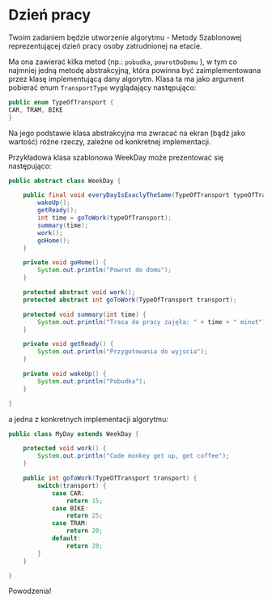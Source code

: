 # Dzień pracy

Twoim zadaniem będzie utworzenie algorytmu - Metody Szablonowej reprezentującej dzień pracy osoby zatrudnionej na etacie.

Ma ona zawierać kilka metod (np.: `pobudka`, `powrotDoDomu` ), w tym co najmniej jedną metodę abstrakcyjną, która powinna być zaimplementowana przez klasę implementującą dany algorytm. Klasa ta ma jako argument pobierać enum `TransportType` wyglądający następująco:

```java
public enum TypeOfTransport {
CAR, TRAM, BIKE
}
```

Na jego podstawie klasa abstrakcyjna ma zwracać na ekran (bądź jako wartość) różne rzeczy, zależne od konkretnej implementacji.

Przykładowa klasa szablonowa WeekDay może prezentować się następująco:

```java
public abstract class WeekDay {

    public final void everyDayIsExaclyTheSame(TypeOfTransport typeOfTransport) {
        wakeUp();
        getReady();
        int time = goToWork(typeOfTransport);
        summary(time);
        work();
        goHome();
    }

    private void goHome() {
        System.out.println("Powrot do domu");
    }

    protected abstract void work();
    protected abstract int goToWork(TypeOfTransport transport);

    protected void summary(int time) {
        System.out.println("Trasa do pracy zajęła: " + time + " minut");
    }

    private void getReady() {
        System.out.println("Przygotowania do wyjscia");
    }

    private void wakeUp() {
        System.out.println("Pobudka");
    }

}
```

a jedna z konkretnych implementacji algorytmu:

```java
public class MyDay extends WeekDay {

    protected void work() {
        System.out.println("Code monkey get up, get coffee");
    }

    public int goToWork(TypeOfTransport transport) {
        switch(transport) {
            case CAR:
                return 15;
            case BIKE:
                return 25;
            case TRAM:
                return 20;
            default:
                return 20;
        }
    }

}
```

Powodzenia!
